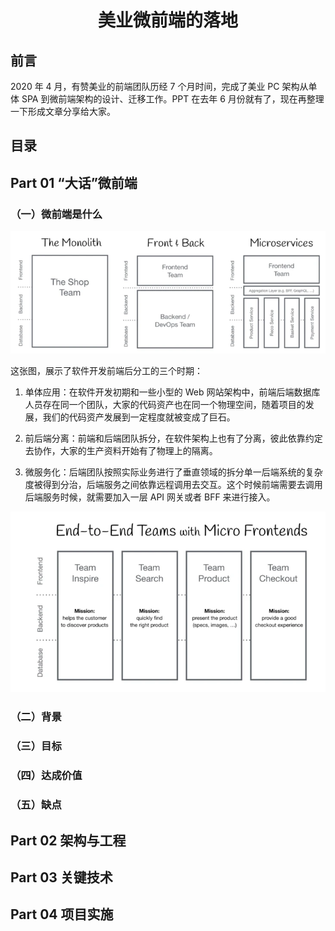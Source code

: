 # <center>美业微前端的落地</center>

## 前言

2020 年 4 月，有赞美业的前端团队历经 7 个月时间，完成了美业 PC 架构从单体 SPA 到微前端架构的设计、迁移工作。PPT 在去年 6 月份就有了，现在再整理一下形成文章分享给大家。

## 目录

## Part 01 “大话”微前端

### （一）微前端是什么

![](../../images/美业微前端的落地1-1.webp)

这张图，展示了软件开发前端后分工的三个时期：

1. 单体应用：在软件开发初期和一些小型的 Web 网站架构中，前端后端数据库人员存在同一个团队，大家的代码资产也在同一个物理空间，随着项目的发展，我们的代码资产发展到一定程度就被变成了巨石。
   
2. 前后端分离：前端和后端团队拆分，在软件架构上也有了分离，彼此依靠约定去协作，大家的生产资料开始有了物理上的隔离。
   
3. 微服务化：后端团队按照实际业务进行了垂直领域的拆分单一后端系统的复杂度被得到分治，后端服务之间依靠远程调用去交互。这个时候前端需要去调用后端服务时候，就需要加入一层 API 网关或者 BFF 来进行接入。

![](../../images/美业微前端的落地1-1-2.webp)



### （二）背景

### （三）目标

### （四）达成价值

### （五）缺点

## Part 02 架构与工程

## Part 03 关键技术

## Part 04 项目实施
